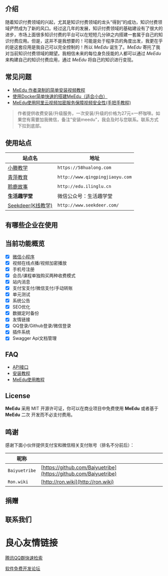    

 
   
   
   
   
   
 
   
 
 

## 介绍

随着知识付费领域的兴起，尤其是知识付费领域的龙头“得到”的成功，知识付费领域俨然成为了新的风口。经过这几年的发展，知识付费领域的基础建设有了很大的进步，市场上面很多知识付费的平台可以在短短几分钟之内搭建一套属于自己的知识付费应用。但是，这并不是我想要的！可能是处于程序员的角度出发，我更在乎的是这套应用是我自己可以完全控制的！所以 *MeEdu* 诞生了。*MeEdu* 寄托了我对当前知识付费领域的期望。我相信未来的每位身负技能的人都可以通过 *MeEdu* 来构建自己的知识付费应用，通过 *MeEdu* 将自己的知识进行变现。

## 常见问题

- [MeEdu 作者录制的简单安装视频教程](https://www.bilibili.com/video/av36024146/)  
- [使用Docker简单快速的搭建MeEdu（适合小白）](https://www.bilibili.com/video/av44963351/)
- [MeEdu使用阿里云视频加密服务保障视频安全性(手把手教程)](https://www.bilibili.com/video/av45755754/)

> 作者提供收费安装/升级服务，一次安装/升级的价格为27元=一杯咖啡。如果您有需要加我微信，备注"安装meedu"，我会及时与您联系。联系方式下拉到底部。

## 使用站点

| 站点名 | 地址 |
| --- | --- |
| [小滕教学](https://58hualong.com) | `https://58hualong.com` |
| [青萍教育](http://www.qingpingjiaoyu.com/) | `http://www.qingpingjiaoyu.com` |
| [聆鹿故事](http://edu.ilinglu.cn/) | `http://edu.ilinglu.cn` |
| **生活趣学堂** | 微信公众号：生活趣学堂 |
| [Seekdeer(K线教学)](http://www.seekdeer.com/) | `http://www.seekdeer.com/` |

## 有哪些企业在使用

 
   
     
       
         
           
         
       
       
   
 

## 当前功能概览

- [x] [微信小程序](https://github.com/YTU94/meedu-wxapp)
- [x] 视频在线点播/视频加密播放
- [x] 手机号注册
- [x] 会员/课程单独购买两种收费模式
- [x] 站内消息
- [x] 支付宝支付/微信支付/手动转账
- [x] 单元测试
- [x] 系统公告
- [x] SEO优化
- [x] 数据定时备份
- [x] 友情链接
- [x] QQ登录/Github登录/微信登录
- [x] 插件系统
- [x] Swagger Api文档管理

## FAQ

- [API接口](https://meedu-v2-xiaoteng.doc.coding.io/)
- [安装教程](docs/安装教程.md)
- [MeEdu使用教程](docs/使用教程.md)

## License

**MeEdu** 采用 MIT 开源许可证，你可以在商业项目中免费使用 **MeEdu** 或者基于 **MeEdu** 二次 开发而不必支付费用。

## 鸣谢

感谢下面小伙伴提供支付宝和微信相关支付账号（排名不分前后）：  

| 昵称 | |
| --- | --- |
| `Baiyuetribe` | [https://github.com/Baiyuetribe](https://github.com/Baiyuetribe) |
| `Ron.wiki` | [http://ron.wiki](http://ron.wiki) |

## 捐赠

 
 
 
 
 

## 联系我们

 
 
 
 

 # 良心友情链接

[腾讯QQ群快速检索](http://u.720life.cn/s/8cf73f7c)

[软件免费开发论坛](http://u.720life.cn/s/bbb01dc0)